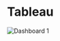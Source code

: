# Tableau

![Dashboard 1](https://github.com/Ganiur/Tableau/assets/121463568/6e8ff6dd-8bce-4153-a3bb-ffc0dbdb941b)
